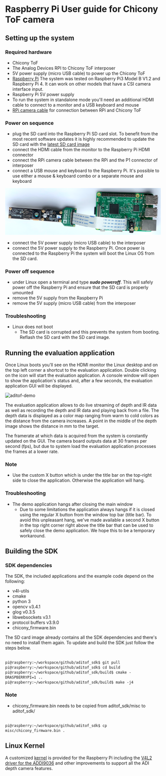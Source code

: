# Raspberry Pi User guide for Chicony ToF camera

## Setting up the system

### Required hardware
- Chicony ToF
- The Analog Devices RPI to Chicony ToF interposer
- 5V power supply (micro USB cable) to power up the Chicony ToF
- [Raspberry Pi](https://www.raspberrypi.org/products/) The system was tested on Raspberry Pi3 Model B V1.2 and Raspberry Pi 4. It can work on other models that have a CSI camera interface input.
- Raspberry Pi 5V power supply
- To run the system in standalone mode you'll need an additional HDMI cable to connect to a monitor and a USB keyboard and mouse
- [RPi camera cable](https://www.adafruit.com/product/2087) for connection between RPi and Chicony ToF

### Power on sequence
- plug the SD card into the Raspberry Pi SD card slot. To benefit from the most recent software updates it is highly recommended to update the SD card with the [latest SD card image](https://github.com/analogdevicesinc/aditof_sdk#supported-embedded-platforms)
- connect the HDMI cable from the monitor to the Raspberry Pi HDMI connector
- connect the RPi camera cable between the RPi and the P1 connector of interposer
- connect a USB mouse and keyboard to the Raspberry Pi. It's possible to use either a mouse & keyboard combo or a separate mouse and keyboard
 
 ![RPi connections](../img/rpi_standalone_chicony.png)

- connect the 5V power supply (micro USB cable) to the interposer
- connect the 5V power supply to the Raspberry Pi. Once power is connected to the Raspberry Pi the system will boot the Linux OS from the SD card.


### Power off sequence
- under Linux open a terminal and type ***sudo poweroff***. This will safely power off the Raspberry Pi and ensure that the SD card is properly umounted
- remove the 5V supply from the Raspberry Pi
- remove the 5V supply (micro USB cable) from the interposer

### Troubleshooting
- Linux does not boot
  - The SD card is corrupted and this prevents the system from booting. Reflash the SD card with the SD card image.

## Running the evaluation application

Once Linux boots you'll see on the HDMI monitor the Linux desktop and on the top left corner a shortcut to the evaluation application. Double clicking on the icon will start the evaluation application.  A console window will open to show the application's status and, after a few seconds, the evaluation application GUI will be displayed.

![aditof-demo](https://github.com/analogdevicesinc/aditof_sdk/blob/master/doc/img/aditof_demo.png)

The evaluation application allows to do live streaming of depth and IR data as well as recording the depth and IR data and playing back from a file. The depth data is displayed as a color map ranging from warm to cold colors as the distance from the camera increases. A point in the middle of the depth image shows the distance in mm to the target.

The framerate at which data is acquired from the system is constantly updated on the GUI. The camera board outputs data at 30 frames per second (fps), but due to system load the evaluation application processes the frames at a lower rate.

### Note
 - Use the custom X button which is under the title bar on the top-right side to close the application. Otherwise the application will hang.

### Troubleshooting
- The demo application hangs after closing the main window
  - Due to some limitations the application always hangs if it is closed using the regular X button from the window top bar (title bar). To avoid this unpleasant hang, we've made available a second X button in the top right corner right above the title bar that can be used to safely close the demo application. We hope this to be a temporary workaround.

## Building the SDK

### SDK dependencies
The SDK, the included applications and the example code depend on the following:
 - v4l-utils
 - cmake
 - python 3
 - opencv v3.4.1
 - glog v0.3.5
 - libwebsockets v3.1
 - protocol buffers v3.9.0
 - chicony_firmware.bin

The SD card image already contains all the SDK dependencies and there's no need to install them again. To update and build the SDK just follow the steps below.

```console

pi@raspberry:~/workspace/github/aditof_sdk$ git pull
pi@raspberry:~/workspace/github/aditof_sdk$ cd build
pi@raspberry:~/workspace/github/aditof_sdk/build$ cmake -DRASPBERRYPI=1 ..
pi@raspberry:~/workspace/github/aditof_sdk/build$ make -j4
```

### Note
 - chicony_firmware.bin needs to be copied from aditof_sdk/misc to aditof_sdk/
 ```console

pi@raspberry:~/workspace/github/aditof_sdk$ cp misc/chicony_firmware.bin .
```

## Linux Kernel
A customized [kernel](https://github.com/analogdevicesinc/linux/tree/adi-4.19.0) is provided for the Raspberry Pi including the [V4L2 driver for the ADDI9036](https://github.com/analogdevicesinc/linux/blob/adi-4.19.0/drivers/media/i2c/addi9036.c) and other improvements to support all the ADI depth camera features.
